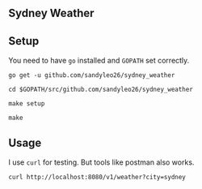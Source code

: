 Sydney Weather
--

## Setup
You need to have `go` installed and `GOPATH` set correctly.

```
go get -u github.com/sandyleo26/sydney_weather

cd $GOPATH/src/github.com/sandyleo26/sydney_weather

make setup

make
```

## Usage
I use `curl` for testing. But tools like postman also works.

```
curl http://localhost:8080/v1/weather?city=sydney

```
